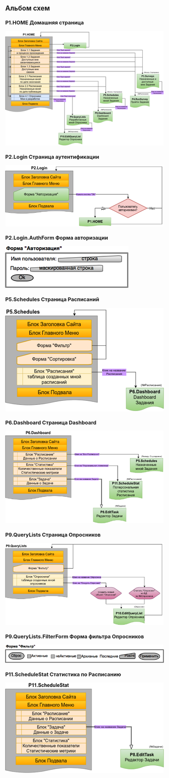 ## Альбом схем


### P1.HOME Домашняя страница
[P1.HOME]: basefunc-P1-HOME.png "Рис.P1.HOME Домашняя страница"
![Рис.P1.HOME Домашняя страница][P1.HOME]


### P2.Login Страница аутентификации
[P2.Login]: basefunc-P2-Login.png "Рис.P2.Login Страница аутентификации"
![Рис.P2.Login Страница авторизации][P2.Login]


### P2.Login.AuthForm Форма авторизации
[P2-Login-AuthForm]: basefunc-P2-Login-AuthForm.png "Рис.P2.Login.AuthForm Форма авторизации"
![Рис.P2.Login.AuthForm Форма авторизации][P2-Login-AuthForm]


### P5.Schedules Страница Расписаний
[P5.Schedules]: basefunc-P5-Schedules.png "Рис.P5.Schedules Страница Расписаний"
![Рис.P5.Schedules Страница Расписаний][P5.Schedules]


### P6.Dashboard Страница Dashboard
[P6.Dashboard]: basefunc-P6-Dashboard.png "Рис.P6.Dashboard Страница Dashboard"
![Рис.P6.Dashboard Страница Dashboard][P6.Dashboard]


### P9.QueryLists Страница Опросников
[P9.QueryLists]: basefunc-P9-QueryLists.png "Рис.P9.QueryLists Страница Опросников"
![Рис.P9.QueryLists Страница Опросников][P9.QueryLists]


### P9.QueryLists.FilterForm Форма фильтра Опросников
[P9.QueryLists.FilterForm]: basefunc-P9-QueryLists-FilterForm.png "Рис.P9.QueryLists.FilterForm Форма фильтра Опросников"
![Рис.P9.QueryLists.FilterForm Форма фильтра Опросников][P9.QueryLists.FilterForm]


### P11.ScheduleStat Статистика по Расписанию
[P11.ScheduleStat]: basefunc-P11-ScheduleStat.png "Рис.P11.ScheduleStat Статистика по Расписанию"
![Рис.P11.ScheduleStat Статистика по Расписанию][P11.ScheduleStat]
